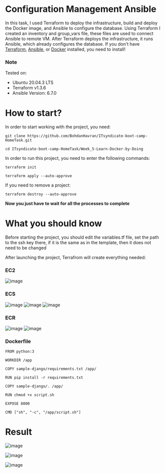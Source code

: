 # Configuration Management Ansible

In this task, I used Terraform to deploy the infrastructure, build and deploy the Docker image, and Ansible to configure the database. Using Terraform I created an inventory and group_vars file, these files are used to connect Ansible to remote VM. After Terraform deploys the infrastructure, it runs Ansible, which already configures the database. If you don't have [Terraform](https://developer.hashicorp.com/terraform/downloads?product_intent=terraform), [Ansible](https://docs.ansible.com/ansible/latest/installation_guide/intro_installation.html), or [Docker](https://docs.docker.com/engine/install/ubuntu/) installed, you need to install!

<h3>Note</h3>
Tested on:

- Ubuntu 20.04.3 LTS
- Terraform v1.3.6
- Ansible Version: 6.7.0

# How to start?

In order to start working with the project, you need:
```
git clone https://github.com/BohdanHavran/ITsyndicate-boot-camp-HomeTask.git
```
```
cd ITsyndicate-boot-camp-HomeTask/Week_5-Learn-Docker-by-Doing
```
In order to run this project, you need to enter the following commands:
```
terraform init
```
```
terraform apply --auto-approve
```
If you need to remove a project:
```
terraform destroy --auto-approve
```
<b>Now you just have to wait for all the processes to complete</b>

# What you should know

Before starting the project, you should edit the variables.tf file, set the path to the ssh key there, if it is the same as in the template, then it does not need to be changed

After launching the project, Terrafrom will create everything needed:
### EC2
![image](https://github.com/BohdanHavran/ITsyndicate-boot-camp-HomeTask/assets/7732624/779f157c-23a8-47e0-8e21-16de08bc774e)

### ECS
![image](https://github.com/BohdanHavran/ITsyndicate-boot-camp-HomeTask/assets/7732624/29ea5eb6-aaa8-4c06-bc9c-6ac7cec155ee)
![image](https://github.com/BohdanHavran/ITsyndicate-boot-camp-HomeTask/assets/7732624/6e21a637-07ab-4f8e-99db-c035a25d4294)
![image](https://github.com/BohdanHavran/ITsyndicate-boot-camp-HomeTask/assets/7732624/4a1dbb6a-39a1-40de-8059-7abcf7ac8c79)

### ECR
![image](https://github.com/BohdanHavran/ITsyndicate-boot-camp-HomeTask/assets/7732624/4000cf57-d31e-41e2-9409-cd55cad9f997)
![image](https://github.com/BohdanHavran/ITsyndicate-boot-camp-HomeTask/assets/7732624/1e78fd1e-a65e-4ee4-a349-b9ab8bfee53d)

### Dockerfile
```
FROM python:3

WORKDIR /app

COPY sample-django/requirements.txt /app/

RUN pip install -r requirements.txt

COPY sample-django/. /app/

RUN chmod +x script.sh

EXPOSE 8000

CMD ["sh", "-c", "/app/script.sh"]
```
# Result
![image](https://github.com/BohdanHavran/ITsyndicate-boot-camp-HomeTask/assets/7732624/40affcb6-5223-4f16-85c6-05ac31239d94)

![image](https://github.com/BohdanHavran/ITsyndicate-boot-camp-HomeTask/assets/7732624/00886324-b1ab-4935-be9f-1fe5a06ab190)

![image](https://github.com/BohdanHavran/ITsyndicate-boot-camp-HomeTask/assets/7732624/1ac01809-025a-45e3-a6a0-4736ce764dbf)

